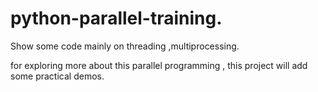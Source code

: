 # python-parallel-training.
Show some code mainly on threading ,multiprocessing.

for exploring more about this parallel programming , this project will add some
practical demos.

